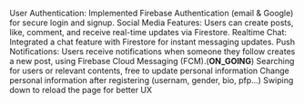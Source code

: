 User Authentication: Implemented Firebase Authentication (email & Google) for secure login and signup.
Social Media Features: Users can create posts, like, comment, and receive real-time updates via Firestore.
Realtime Chat: Integrated a chat feature with Firestore for instant messaging updates.
Push Notifications: Users receive notifications when someone they follow creates a new post, using Firebase Cloud Messaging (FCM).(**ON_GOING**)
Searching for users or relevant contents, free to update personal information 
Change personal information after registering (usernam, gender, bio, pfp...)
Swiping down to reload the page for better UX
